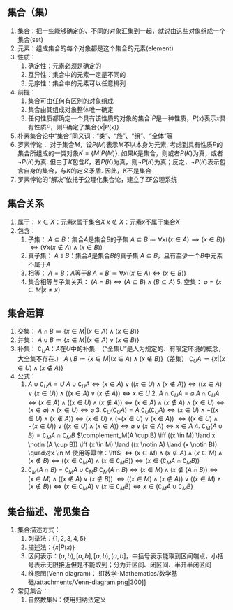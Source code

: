 ## 集合（集）
1. 集合：把一些能够确定的、不同的对象汇集到一起，就说由这些对象组成一个集合(set)
2. 元素：组成集合的每个对象都是这个集合的元素(element)
3. 性质：
	1. 确定性：元素必须是确定的
	 2. 互异性：集合中的元素一定是不同的
	  3. 无序性：集合中的元素可以任意排列
4. 前提：
	1. 集合可由任何有区别的对象组成
	 2. 集合由其组成对象整体唯一确定
	  3. 任何性质都确定一个具有该性质的对象的集合
	   $P$是一种性质，$P(x)$表示$x$具有性质$P$，则$P$确定了集合$\{x | P(x)\}$
5. 朴素集合论中“集合”同义词：“类”、“族”、“组”、“全体”等
6. 罗素悖论：
	对于集合$M$，设$P(M)$表示$M$不以本身为元素.
	 考虑到具有性质$P$的集合所组成的一类对象$K=\{M | P(M)\}$.
	  如果$K$是集合，则或者$P(K)$为真，或者$\neg P(K)$为真. 
	   但由于$K$包含$K$，若$P(K)$为真，则$\neg P(K)$为真；反之，$\neg P(K)$表示包含自身的集合，与$K$的定义矛盾.
	因此，$K$不是集合
 7. 罗素悖论的“解决”依托于公理化集合论，建立了ZF公理系统
## 集合关系
1. 属于：
	$x \in X$：元素$x$属于集合$X$
	$x \notin X$：元素$x$不属于集合$X$
2. 包含：
	1. 子集：
		$A \subseteq B$：集合$A$是集合$B$的子集
		 $A \subseteq B \coloneqq \forall x((x \in A) \implies (x \in B))$
		  $\iff (\forall x (x \notin A) \land (x \in B))$
	2. 真子集：
	   $A \subsetneqq B$：集合$A$是集合$B$的真子集
		$A \subseteq B$，且有至少一个$B$中元素不属于$A$
	  3. 相等：
		 $A=B$：$A$等于$B$
		    $A=B \coloneqq \forall x((x \in A) \iff (x \in B))$
	4. 集合相等与子集关系：
		 $(A=B) \iff (A \subseteq B) \land (B \subseteq A)$
	   5. 空集：
		$\varnothing = \{x \in M | x \neq x\}$
## 集合运算
1. 交集：
	$A \cap B \coloneqq \{x \in M | (x \in A) \land (x \in B)\}$
 2. 并集：
	 $A \cup B \coloneqq \{x \in M | (x \in A) \lor (x \in B)\}$
3. 补集：
	$\complement_UA$：$A$在$U$中的补集. （“全集$U$”是人为规定的、有限定环境的概念，大全集不存在.）
	 $A \setminus B \coloneqq \{x \in M | (x \in A) \land (x \notin B)\}$（差集）
	  $\complement_UA \coloneqq\{x| (x \in U) \land (x \notin A)\}$
4. 公式：
	 1. $A \cup \complement_UA = U$
	  $A \cup \complement_UA \iff (x \in A) \lor ((x \in U) \land (x \notin A)) \iff ((x \in A) \lor (x \in U)) \land ((x \in A) \lor (x \notin A)) \iff x \in U$
	   2. $A \cap \complement_UA = \varnothing$
	$A \cap \complement_UA \iff (x \in A) \land ((x \in U) \land (x \notin A)) \iff (x \in A) \land (x \notin A) \land (x \in U) \iff (x \in \varnothing) \land (x \in U) \iff \varnothing$
	   3. $\complement_U(\complement_UA) = A$
	$\complement_U(\complement_UA) \iff (x \in U) \land \neg ((x \in U) \land (x \notin A))\iff (x \in U) \land (\neg(x \in U) \lor (x \in A))$
	 $\iff ((x \in U) \land \neg(x \in U)) \lor ((x \in U) \land (x \in A)) \iff \varnothing \lor (x \in A) \iff x \in A$
	   4. $\complement_M(A \cup B) = \complement_MA \cap \complement_MB$
	$\complement_M(A \cup B) \iff ((x \in M) \land x \notin (A \cup B)) \iff (x \in M) \land ((x \notin A) \land (x \notin B)) \quad对x \in M 使用等幂律：\iff$
	 $\iff (x \in M) \land (x \notin A) \land (x \in M) \land (x \notin B) \iff ((x \in \complement_MA) \land (x \in \complement_MB)) \iff (x \in (\complement_MA \cap \complement_MB))$
	  5. $\complement_M(A \cap B) = \complement_MA \cup \complement_MB$
	   $\complement_M(A \cap B) \iff (x \in M) \land (x \notin (A \cap B)) \iff (x \in M) \land ((x \notin A) \lor (x \notin B))$
	$\iff ((x \in M) \land (x \notin A)) \lor ((x \in M) \land (x \notin B)) \iff (x \in \complement_MA) \lor (x \in \complement_MB) \iff x \in (\complement_MA \cup \complement_MB)$
	
## 集合描述、常见集合
1. 集合描述方式：
	1. 列举法：$\{1, 2, 3, 4, 5\}$
	2. 描述法：$\{x|P(x)\}$
	3. 区间表示：$(a,b),[a,b],[a,b),(a,b]$，中括号表示能取到区间端点，小括号表示无限接近但是不能取到；分为开区间、闭区间、半开半闭区间
	4. 维恩图(Venn diagram)：
		![[数学-Mathematics/数学基础/attachments/Venn-diagram.png|300]]
 2. 常见集合：
	 1. 自然数集$\mathbb{N}$：使用归纳法定义 